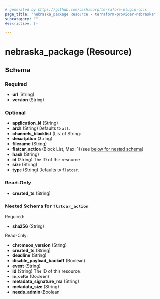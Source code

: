 ```yaml
---
# generated by https://github.com/hashicorp/terraform-plugin-docs
page_title: "nebraska_package Resource - terraform-provider-nebraska"
subcategory: ""
description: |-
  
---
```


# nebraska_package (Resource)





<!-- schema generated by tfplugindocs -->
## Schema

### Required

- **url** (String)
- **version** (String)

### Optional

- **application_id** (String)
- **arch** (String) Defaults to `all`.
- **channels_blacklist** (List of String)
- **description** (String)
- **filename** (String)
- **flatcar_action** (Block List, Max: 1) (see [below for nested schema](#nestedblock--flatcar_action))
- **hash** (String)
- **id** (String) The ID of this resource.
- **size** (String)
- **type** (String) Defaults to `flatcar`.

### Read-Only

- **created_ts** (String)

<a id="nestedblock--flatcar_action"></a>
### Nested Schema for `flatcar_action`

Required:

- **sha256** (String)

Read-Only:

- **chromeos_version** (String)
- **created_ts** (String)
- **deadline** (String)
- **disable_payload_backoff** (Boolean)
- **event** (String)
- **id** (String) The ID of this resource.
- **is_delta** (Boolean)
- **metadata_signature_rsa** (String)
- **metadata_size** (String)
- **needs_admin** (Boolean)


